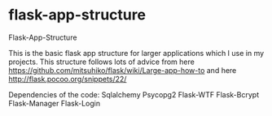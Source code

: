 flask-app-structure
===================

Flask-App-Structure

This is the basic flask app structure for larger applications
which I use in my projects.
This structure follows lots of advice from here
https://github.com/mitsuhiko/flask/wiki/Large-app-how-to
and here
http://flask.pocoo.org/snippets/22/

Dependencies of the code:
Sqlalchemy Psycopg2 Flask-WTF Flask-Bcrypt Flask-Manager Flask-Login
